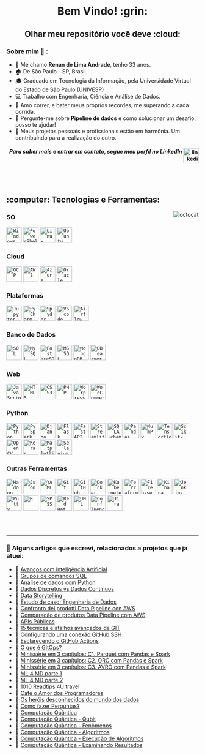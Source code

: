 <div dsplay="inline-block">

 
 <h1 align="center">Bem Vindo! :grin:</h1>
<h2 align="center">Olhar meu repositório você deve :cloud:</h2>

### Sobre mim :seedling: : 
 - :wave: Me chamo **Renan de Lima Andrade**, tenho 33 anos.
 - :house:  De São Paulo - SP, Brasil.
 - :mortar_board: Graduado em Tecnologia da Informação, pela Universidade Virtual do Estado de São Paulo (UNIVESP)
 - :computer: Trabalho com Engenharia, Ciência e Análise de Dados.
 - :runner: Amo correr, e bater meus próprios recordes, me superando a cada corrida.
 - :speech_balloon: Pergunte-me sobre **Pipeline de dados** e como solucionar um desafio, posso te ajudar!
 - :rocket: Meus projetos pessoais e profissionais estão em harmônia. Um contribuindo para a realização do outro.

<h4 align="right"><i>Para saber mais e entrar em contato, segue meu perfil no LinkedIn</i>
  <a href="https://www.linkedin.com/in/limarenanandrade"> 
    <img width="40px" src="https://cdn.jsdelivr.net/gh/devicons/devicon@latest/icons/linkedin/linkedin-original.svg" alt="linkedin" style="vertical-align:top;">
  </a>          
</div>
</h4>

<br>
<br>

<h2 align="left">:computer: Tecnologias e Ferramentas:</h2> 
<img align="right" src="https://i.ibb.co/QH2hbwy/octocat.png" alt="octocat" border="0">

### SO
<code><img width="40px" src="https://cdn.jsdelivr.net/gh/devicons/devicon@latest/icons/windows11/windows11-original.svg" title="Windows 11"/></code>
<code><img width="40px" src="https://cdn.jsdelivr.net/gh/devicons/devicon@latest/icons/powershell/powershell-original.svg" title="PowerShell"/></code>
<code><img width="40px" src="https://cdn.jsdelivr.net/gh/devicons/devicon@latest/icons/linux/linux-original.svg" title="Linux"/></code>
<code><img width="40px" src="https://cdn.jsdelivr.net/gh/devicons/devicon@latest/icons/ubuntu/ubuntu-original.svg" title="Ubuntu"/></code>

### Cloud
<code><img width="40px" src="https://cdn.jsdelivr.net/gh/devicons/devicon@latest/icons/googlecloud/googlecloud-original.svg" title="GCP"/></code>
<code><img width="40px" src="https://cdn.jsdelivr.net/gh/devicons/devicon@latest/icons/amazonwebservices/amazonwebservices-original-wordmark.svg" title="AWS"/></code>
<code><img width="40px" src="https://cdn.jsdelivr.net/gh/devicons/devicon@latest/icons/azure/azure-original.svg" title="Azure"/></code>
<code><img width="40px" src="https://cdn.jsdelivr.net/gh/devicons/devicon@latest/icons/oracle/oracle-original.svg" title="Oracle"/></code>

### Plataformas
<code><img width="40px" src="https://cdn.jsdelivr.net/gh/devicons/devicon@latest/icons/jupyter/jupyter-original-wordmark.svg" title="Jupyter"/></code>
<code><img width="40px" src="https://cdn.jsdelivr.net/gh/devicons/devicon@latest/icons/pycharm/pycharm-original.svg" title="PyCharm"/></code>
<code><img width="40px" src="https://cdn.jsdelivr.net/gh/devicons/devicon@latest/icons/spyder/spyder-original.svg" title="Spyder"/></code>
<code><img width="40px" src="https://cdn.jsdelivr.net/gh/devicons/devicon@latest/icons/vscode/vscode-original.svg" title="VScode"/></code>
<code><img width="40px" src="https://cdn.jsdelivr.net/gh/devicons/devicon@latest/icons/apacheairflow/apacheairflow-original.svg" title="Airflow"/></code>
          
### Banco de Dados
<code><img width="40px" src="https://cdn.jsdelivr.net/gh/devicons/devicon@latest/icons/sqldeveloper/sqldeveloper-original.svg" title="SQL"/></code>
<code><img width="40px" src="https://cdn.jsdelivr.net/gh/devicons/devicon@latest/icons/mysql/mysql-original.svg" title="MySQL"/></code>
<code><img width="40px" src="https://cdn.jsdelivr.net/gh/devicons/devicon@latest/icons/postgresql/postgresql-original.svg" title="PostgreSQL"/></code>
<code><img width="40px" src="https://cdn.jsdelivr.net/gh/devicons/devicon@latest/icons/microsoftsqlserver/microsoftsqlserver-original.svg" title="MSSQL Server"/></code>
<code><img width="40px" src="https://cdn.jsdelivr.net/gh/devicons/devicon@latest/icons/mongodb/mongodb-original.svg" title="MongoDB"/></code>
<code><img width="40px" src="https://cdn.jsdelivr.net/gh/devicons/devicon@latest/icons/dbeaver/dbeaver-original.svg" title="DBearver"/></code>

### Web
<code><img width="40px" src="https://cdn.jsdelivr.net/gh/devicons/devicon@latest/icons/javascript/javascript-original.svg" title="JavaScript"/></code>
<code><img width="40px" src="https://cdn.jsdelivr.net/gh/devicons/devicon@latest/icons/html5/html5-original.svg" title="HTML5"/></code>
<code><img width="40px" src="https://cdn.jsdelivr.net/gh/devicons/devicon@latest/icons/css3/css3-original.svg" title="CSS3"/></code>
<code><img width="40px" src="https://cdn.jsdelivr.net/gh/devicons/devicon@latest/icons/php/php-original.svg" title="PHP"/></code>
<code><img width="40px" src="https://cdn.jsdelivr.net/gh/devicons/devicon@latest/icons/wordpress/wordpress-original.svg" title="Worpress"/></code>
<code><img width="40px" src="https://cdn.jsdelivr.net/gh/devicons/devicon@latest/icons/woocommerce/woocommerce-original.svg" title="WooCommerce"/></code>

### Python
<code><img width="40px" src="https://cdn.jsdelivr.net/gh/devicons/devicon@latest/icons/python/python-original.svg" title="Python"/></code>
<code><img width="40px" src="https://cdn.jsdelivr.net/gh/devicons/devicon@latest/icons/apachespark/apachespark-original.svg" title="PySpark"/></code>
<code><img width="40px" src="https://cdn.jsdelivr.net/gh/devicons/devicon@latest/icons/django/django-plain.svg" title="Django"/></code>
<code><img width="40px" src="https://cdn.jsdelivr.net/gh/devicons/devicon@latest/icons/flask/flask-original.svg" title="Flask"/></code>
<code><img width="40px" src="https://cdn.jsdelivr.net/gh/devicons/devicon@latest/icons/fastapi/fastapi-original.svg" title="FastAPI"/></code>
<code><img width="40px" src="https://cdn.jsdelivr.net/gh/devicons/devicon@latest/icons/streamlit/streamlit-original.svg" title="Streamlit"/></code>	
<code><img width="40px" src="https://cdn.jsdelivr.net/gh/devicons/devicon@latest/icons/sqlalchemy/sqlalchemy-original.svg" title="SQLAlchemy"/></code>
<code><img width="40px" src="https://cdn.jsdelivr.net/gh/devicons/devicon@latest/icons/pandas/pandas-original.svg" title="Pandas"/></code>
<code><img width="40px" src="https://cdn.jsdelivr.net/gh/devicons/devicon@latest/icons/numpy/numpy-original.svg" title="NumPy"/></code>
<code><img width="40px" src="https://cdn.jsdelivr.net/gh/devicons/devicon@latest/icons/tensorflow/tensorflow-original.svg" title="Tensorflow"/></code>
<code><img width="40px" src="https://cdn.jsdelivr.net/gh/devicons/devicon@latest/icons/scikitlearn/scikitlearn-original.svg" title="Scikit-learn"/></code>
<code><img width="40px" src="https://cdn.jsdelivr.net/gh/devicons/devicon@latest/icons/opencv/opencv-original.svg" title="OpenCV"/></code>
<code><img width="40px" src="https://cdn.jsdelivr.net/gh/devicons/devicon@latest/icons/keras/keras-original.svg" title="Keras"/></code>
<code><img width="40px" src="https://cdn.jsdelivr.net/gh/devicons/devicon@latest/icons/matplotlib/matplotlib-original.svg" title="Matplotlib"/></code>
<code><img width="40px" src="https://cdn.jsdelivr.net/gh/devicons/devicon@latest/icons/selenium/selenium-original.svg" title="Selenium"/></code>
                
### Outras Ferramentas         
<code><img width="40px" src="https://cdn.jsdelivr.net/gh/devicons/devicon@latest/icons/hadoop/hadoop-original.svg" title="Hadoop"/></code>
<code><img width="40px" src="https://cdn.jsdelivr.net/gh/devicons/devicon@latest/icons/json/json-original.svg" title="Json"/></code>
<code><img width="40px" src="https://cdn.jsdelivr.net/gh/devicons/devicon@latest/icons/yaml/yaml-original.svg" title="YAML"/></code>
<code><img width="40px" src="https://cdn.jsdelivr.net/gh/devicons/devicon@latest/icons/git/git-original.svg" title="Git"/></code>
<code><img width="40px" src="https://cdn.jsdelivr.net/gh/devicons/devicon@latest/icons/github/github-original.svg" title="GitHub"/></code>
<code><img width="40px" src="https://cdn.jsdelivr.net/gh/devicons/devicon@latest/icons/docker/docker-original.svg" title="Docker"/></code>
<code><img width="40px" src="https://cdn.jsdelivr.net/gh/devicons/devicon@latest/icons/kubernetes/kubernetes-original.svg" title="Kubernetes"/></code>
<code><img width="40px" src="https://cdn.jsdelivr.net/gh/devicons/devicon@latest/icons/terraform/terraform-original.svg" title="Terraform"/></code>
<code><img width="40px" src="https://cdn.jsdelivr.net/gh/devicons/devicon@latest/icons/firebase/firebase-original.svg" title="Firebase"/></code>
<code><img width="40px" src="https://cdn.jsdelivr.net/gh/devicons/devicon@latest/icons/kibana/kibana-original.svg" title="Kibana"/></code>
<code><img width="40px" src="https://cdn.jsdelivr.net/gh/devicons/devicon@latest/icons/jenkins/jenkins-original.svg" title="Jenkins"/></code>
<code><img width="40px" src="https://cdn.jsdelivr.net/gh/devicons/devicon@latest/icons/putty/putty-original.svg" title="Putty"/></code>
<code><img width="40px" src="https://cdn.jsdelivr.net/gh/devicons/devicon@latest/icons/r/r-original.svg" title="R"/></code>
<code><img width="40px" src="https://cdn.jsdelivr.net/gh/devicons/devicon@latest/icons/spss/spss-original.svg" title="SPSS"/></code>
<code><img width="40px" src="https://cdn.jsdelivr.net/gh/devicons/devicon@latest/icons/redhat/redhat-original.svg" title="Red Hat"/></code>
<code><img width="40px" src="https://cdn.jsdelivr.net/gh/devicons/devicon@latest/icons/unifiedmodelinglanguage/unifiedmodelinglanguage-original.svg" title="UML"/></code>
<code><img width="40px" src="https://cdn.jsdelivr.net/gh/devicons/devicon@latest/icons/confluence/confluence-original.svg" title="Confluence"/></code>
<code><img width="40px" src="https://cdn.jsdelivr.net/gh/devicons/devicon@latest/icons/jira/jira-original.svg" title="Jira"/></code>


</br>
</br>

<hr>

### :newspaper: Alguns artigos que escrevi, relacionados a projetos que ja atuei:
- :pencil: [Avanços com Inteligência Artificial](https://www.linkedin.com/pulse/avan%25C3%25A7os-com-intelig%25C3%25AAncia-artificial-renan-lima-andrade/?trackingId=jKjAX92tQjuZVedGWgfwaA%3D%3D)
- :pencil: [Grupos de comandos SQL](https://www.linkedin.com/pulse/grupos-de-comandos-sql-renan-lima-andrade-tqgcf/?trackingId=jKjAX92tQjuZVedGWgfwaA%3D%3D)
- :pencil: [Análise de dados com Python](https://www.linkedin.com/pulse/analise-de-dados-com-python-renan-lima-andrade-ijjwf/?trackingId=jKjAX92tQjuZVedGWgfwaA%3D%3D)
- :pencil: [Dados Discretos vs Dados Contínuos](https://www.linkedin.com/pulse/dados-discretos-vs-cont%25C3%25ADnuos-renan-lima-andrade-xn5of/?trackingId=uQ7PS2O4QtSrZ623kbEB4Q%3D%3D)
- :pencil: [Data Storytelling](https://www.linkedin.com/pulse/data-storytelling-renan-lima-andrade-zxtcf/?trackingId=uQ7PS2O4QtSrZ623kbEB4Q%3D%3D)
- :pencil: [Estudo de caso: Engenharia de Dados](https://www.linkedin.com/pulse/estudo-de-caso-engenharia-dados-renan-lima-andrade-hk3rf/?trackingId=jKjAX92tQjuZVedGWgfwaA%3D%3D)
- :pencil: [Confronto dei prodotti Data Pipeline con AWS](https://www.linkedin.com/pulse/confronto-dei-prodotti-data-pipeline-con-aws-renan-lima-andrade-lib7f/?trackingId=uQ7PS2O4QtSrZ623kbEB4Q%3D%3D)
- :pencil: [Comparação de produtos Data Pipeline com AWS](https://www.linkedin.com/pulse/compara%25C3%25A7%25C3%25A3o-de-produtos-data-pipeline-com-aws-renan-lima-andrade-dvjzf/?trackingId=uQ7PS2O4QtSrZ623kbEB4Q%3D%3D)
- :pencil: [APIs Públicas](https://www.linkedin.com/pulse/apis-p%25C3%25BAblicas-renan-lima-andrade-77spe/?trackingId=uQ7PS2O4QtSrZ623kbEB4Q%3D%3D)
- :pencil: [15 técnicas e atalhos avançados de GIT](https://www.linkedin.com/pulse/15-t%25C3%25A9cnicas-e-atalhos-avan%25C3%25A7ados-de-git-renan-lima-andrade-xo3gf/?trackingId=uQ7PS2O4QtSrZ623kbEB4Q%3D%3D)
- :pencil: [Configurando uma conexão GitHub SSH](https://www.linkedin.com/pulse/configurando-uma-conex%25C3%25A3o-github-ssh-renan-lima-andrade-xuvwf/?trackingId=uQ7PS2O4QtSrZ623kbEB4Q%3D%3D)
- :pencil: [Esclarecendo o GitHub Actions](https://www.linkedin.com/pulse/esclarecendo-o-github-actions-renan-lima-andrade-iytcf/?trackingId=uQ7PS2O4QtSrZ623kbEB4Q%3D%3D)
- :pencil: [O que é GitOps?](https://www.linkedin.com/pulse/o-que-%25C3%25A9-gitops-renan-lima-andrade-i92lf/?trackingId=uQ7PS2O4QtSrZ623kbEB4Q%3D%3D)
- :pencil: [Minissérie em 3 capítulos: C1. Parquet com Pandas e Spark](https://www.linkedin.com/pulse/miniss%25C3%25A9rie-em-3-cap%25C3%25ADtulos-c1-parquet-com-pandas-e-renan-lima-andrade/?trackingId=jKjAX92tQjuZVedGWgfwaA%3D%3D)
- :pencil: [Minissérie em 3 capítulos: C2. ORC com Pandas e Spark](https://www.linkedin.com/pulse/miniss%25C3%25A9rie-em-3-cap%25C3%25ADtulos-c2-orc-com-pandas-e-spark-renan-lima-ryvef/?trackingId=jKjAX92tQjuZVedGWgfwaA%3D%3D)
- :pencil: [Minissérie em 3 capítulos: C3. AVRO com Pandas e Spark](https://www.linkedin.com/pulse/miniss%25C3%25A9rie-em-3-cap%25C3%25ADtulos-c3-avro-com-pandas-e-spark-lima-andrade-z5hvf/?trackingId=jKjAX92tQjuZVedGWgfwaA%3D%3D)
- :pencil: [ML 4 MD parte 1](https://www.linkedin.com/pulse/ml-4-md-parte-1-renan-lima-andrade-d1asf/?trackingId=uQ7PS2O4QtSrZ623kbEB4Q%3D%3D)
- :pencil: [ML 4 MD parte 2](https://www.linkedin.com/pulse/ml-4-md-parte-2-renan-lima-andrade-3v1bf/?trackingId=uQ7PS2O4QtSrZ623kbEB4Q%3D%3D)
- :pencil: [1010 Readtips 4U travel](https://www.linkedin.com/pulse/1010-readtips-4u-travel-renan-lima-andrade-6r6df/?trackingId=jKjAX92tQjuZVedGWgfwaA%3D%3D)
- :pencil: [Café o Amor dos Programadores](https://www.linkedin.com/pulse/caf%25C3%25A9-o-amor-dos-programadores-renan-lima-andrade-uaj3f/?trackingId=uQ7PS2O4QtSrZ623kbEB4Q%3D%3D)
- :pencil: [Os heróis desconhecidos do mundo dos dados](https://www.linkedin.com/pulse/os-her%25C3%25B3is-desconhecidos-do-mundo-dos-dados-renan-lima-andrade-o9qnf/?trackingId=uQ7PS2O4QtSrZ623kbEB4Q%3D%3D)
- :pencil: [Como fazer Perguntas?](https://www.linkedin.com/pulse/como-fazer-perguntas-renan-lima-andrade-slzxf/?trackingId=uQ7PS2O4QtSrZ623kbEB4Q%3D%3D)
- :pencil: [Computação Quântica](https://www.linkedin.com/pulse/computa%25C3%25A7%25C3%25A3o-qu%25C3%25A2ntica-renan-lima-andrade-ydayf/?trackingId=uQ7PS2O4QtSrZ623kbEB4Q%3D%3D)
- :pencil: [Computação Quântica - Qubit](https://www.linkedin.com/pulse/computa%25C3%25A7%25C3%25A3o-qu%25C3%25A2ntica-qubit-renan-lima-andrade-snluf/?trackingId=uQ7PS2O4QtSrZ623kbEB4Q%3D%3D)
- :pencil: [Computação Quântica - Fenômenos](https://www.linkedin.com/pulse/computa%25C3%25A7%25C3%25A3o-qu%25C3%25A2ntica-fen%25C3%25B4menos-renan-lima-andrade-4k9xf/?trackingId=uQ7PS2O4QtSrZ623kbEB4Q%3D%3D)
- :pencil: [Computação Quântica - Algoritmos](https://www.linkedin.com/pulse/computa%25C3%25A7%25C3%25A3o-qu%25C3%25A2ntica-algoritmos-renan-lima-andrade-h9hzf/?trackingId=uQ7PS2O4QtSrZ623kbEB4Q%3D%3D)
- :pencil: [Computação Quântica - Execução de Algoritmos](https://www.linkedin.com/pulse/computa%25C3%25A7%25C3%25A3o-qu%25C3%25A2ntica-execu%25C3%25A7%25C3%25A3o-de-algoritmos-renan-lima-andrade-yc5af/?trackingId=uQ7PS2O4QtSrZ623kbEB4Q%3D%3D)
- :pencil: [Computação Quântica - Examinando Resultados](https://www.linkedin.com/pulse/computa%25C3%25A7%25C3%25A3o-qu%25C3%25A2ntica-examinando-resultados-renan-lima-andrade-tyemf/?trackingId=uQ7PS2O4QtSrZ623kbEB4Q%3D%3D)                       
